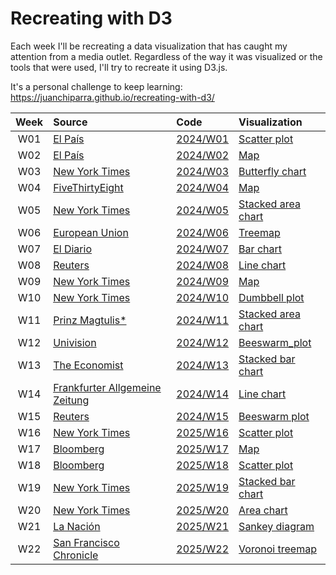 # Recreating with D3

Each week I'll be recreating a data visualization that has caught my attention from a media outlet. Regardless of the way it was visualized or the tools that were used, I'll try to recreate it using D3.js.

It's a personal challenge to keep learning: https://juanchiparra.github.io/recreating-with-d3/


| Week | Source | Code | Visualization |
| :---: | :--- | :--- | :--- |
| W01 | [El País](https://elpais.com/america/2024-08-04/datos-los-resultados-en-venezuela-segun-la-oposicion-por-estado-parroquia-y-mesa-a-mesa.html#app) |  [2024/W01](/docs/2024/W01/scatter.html) | [Scatter plot](https://juanchiparra.github.io/recreating-with-d3/2024/W01/scatter.html) |
| W02  | [El País](https://elpais.com/america/2024-08-04/datos-los-resultados-en-venezuela-segun-la-oposicion-por-estado-parroquia-y-mesa-a-mesa.html#datawrapper-vis-6wtCW) | [2024/W02](/docs/2024/W02/map.html) | [Map](https://juanchiparra.github.io/recreating-with-d3/2024/W02/map.html) |
| W03  | [New York Times](https://www.nytimes.com/interactive/2024/08/23/us/politics/rnc-dnc-words.html#g-comp-box) | [2024/W03](/docs/2024/W03/butterfly.html) | [Butterfly chart](https://juanchiparra.github.io/recreating-with-d3/2024/W03/butterfly.html) |
| W04  | [FiveThirtyEight](https://projects.fivethirtyeight.com/trump-harris-2024-election-map/) | [2024/W04](/docs/2024/W04/map.html) | [Map](https://juanchiparra.github.io/recreating-with-d3/2024/W04/map.html) |
| W05  | [New York Times](https://www.nytimes.com/interactive/2024/09/24/opinion/global-poverty-rates.html) | [2024/W05](/docs/2024/W05/stacked-area.html) | [Stacked area chart](https://juanchiparra.github.io/recreating-with-d3/2024/W05/stacked-area.html) |
| W06  | [European Union](https://data.europa.eu/apps/eusanctionstracker/) | [2024/W06](/docs/2024/W06/treemap.html) | [Treemap](https://juanchiparra.github.io/recreating-with-d3/2024/W06/treemap.html) |
| W07  | [El Diario](https://www.eldiario.es/economia/aumentan-hogares-ingreso-minimo-vital-ayuda-cubre-mitad-pobreza-extrema_1_10972664.html) | [2024/W07](/docs/2024/W07/bar-chart.html) | [Bar chart](https://juanchiparra.github.io/recreating-with-d3/2024/W07/bar-chart.html) |
| W08  | [Reuters](https://www.reuters.com/graphics/USA-CONGRESS/PRODUCTIVITY/egpbabmkwvq/) | [2024/W08](/docs/2024/W08/line-chart.html) | [Line chart](https://juanchiparra.github.io/recreating-with-d3/2024/W08/line-chart.html) |
| W09  | [New York Times](https://www.nytimes.com/interactive/2024/11/05/us/elections/results-president.html) | [2024/W09](/docs/2024/W09/map.html) | [Map](https://juanchiparra.github.io/recreating-with-d3/2024/W09/map.html) |
| W10  | [New York Times](https://www.nytimes.com/interactive/2024/10/30/upshot/voters-moving-polarization.html) | [2024/W10](/docs/2024/W10/dumbbell.html) | [Dumbbell plot](https://juanchiparra.github.io/recreating-with-d3/2024/W10/dumbbell.html) |
| W11  | [Prinz Magtulis*](https://www.prinzmagtulis.com/lotto-ph/#g-prizes-Artboard_1-img) | [2024/W11](/docs/2024/W11/stacked-area.html) | [Stacked area chart](https://juanchiparra.github.io/recreating-with-d3/2024/W11/stacked-area.html) |
| W12  | [Univision](https://www.univision.com/especiales/noticias/infografias/2023/edad-senado/index-en.html) | [2024/W12](/docs/2024/W12/beeswarm_plot.html) | [Beeswarm_plot](https://juanchiparra.github.io/recreating-with-d3/2024/W12/beeswarm_plot.html) |
| W13  | [The Economist](https://www.economist.com/graphic-detail/2024/11/26/how-many-ukrainian-soldiers-have-died) | [2024/W13](/docs/2024/W13/stacked-bar.html) | [Stacked bar chart](https://juanchiparra.github.io/recreating-with-d3/2024/W13/stacked-bar.html) |
| W14  | [Frankfurter Allgemeine Zeitung](https://www.faz.net/aktuell/wirtschaft/schneller-schlau/dax-erfolgsgeschichte-ueberdeckt-viele-maengel-110153827.html#wrap-3c706e4e-83bc-4e32-b5a6-5202b58cb3f3) | [2024/W14](/docs/2024/W14/line-chart.html) | [Line chart](https://juanchiparra.github.io/recreating-with-d3/2024/W14/line-chart.html) |
| W15  | [Reuters](https://www.reuters.com/graphics/ALASKAAIR-BOEING/klvydkrlopg/) | [2024/W15](/docs/2024/W15/beeswarm_plot.html) | [Beeswarm plot](https://juanchiparra.github.io/recreating-with-d3/2024/W15/beeswarm_plot.html) |
| W16  | [New York Times](https://www.nytimes.com/interactive/2023/02/06/world/turkey-earthquake-faultlines.html) | [2025/W16](/docs/2025/W16/scatter.html) | [Scatter plot](https://juanchiparra.github.io/recreating-with-d3/2025/W16/scatter.html) |
| W17  | [Bloomberg](https://www.bloomberg.com/news/features/2024-10-03/helene-reveals-how-us-is-not-prepared-for-billion-dollar-disasters) | [2025/W17](/docs/2025/W17/map.html) | [Map](https://juanchiparra.github.io/recreating-with-d3/2025/W17/map.html) |
| W18  | [Bloomberg](https://www.bloomberg.com/graphics/2024-china-outshines-japan-cars-southeast-asia/) | [2025/W18](/docs/2025/W18/scatter.html) | [Scatter plot](https://juanchiparra.github.io/recreating-with-d3/2025/W18/scatter.html) |
| W19  | [New York Times](https://www.nytimes.com/interactive/2020/08/11/opinion/us-coronavirus-black-mortality.html) | [2025/W19](/docs/2025/W19/stacked-bar.html) | [Stacked bar chart](https://juanchiparra.github.io/recreating-with-d3/2025/W19/stacked-bar.html) |
| W20  | [New York Times](https://www.nytimes.com/interactive/2017/06/01/climate/us-biggest-carbon-polluter-in-history-will-it-walk-away-from-the-paris-climate-deal.html) | [2025/W20](/docs/2025/W20/area-chart.html) | [Area chart](https://juanchiparra.github.io/recreating-with-d3/2025/W20/area-chart.html) |
| W21  | [La Nación](https://www.lanacion.com.ar/economia/mejora-la-conectividad-del-interior-del-pais-con-el-exterior-pero-aun-esta-lejos-de-los-numeros-de-nid30012025/#ln-info-responsive-616) | [2025/W21](/docs/2025/W21/sankey.html) | [Sankey diagram](https://juanchiparra.github.io/recreating-with-d3/2025/W21/sankey.html) |
| W22  | [San Francisco Chronicle](https://www.sfchronicle.com/sf/article/mayor-lurie-policy-director-20049832.php) | [2025/W22](/docs/2025/W22/voronoi-treemap.html) | [Voronoi treemap](https://juanchiparra.github.io/recreating-with-d3/2025/W22/voronoi-treemap.html) |
